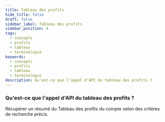 ```yaml
---
title: Tableau des profits
hide_title: false
draft: false
sidebar_label: Tableau des profits
sidebar_position: 4
tags:
  - concepts
  - profits
  - tableau
  - terminologie
keywords:
  - concepts
  - profits
  - tableau
  - terminologie
description: Qu'est-ce que l'appel d'API du tableau des profits ?
---
```


### Qu'est-ce que l'appel d'API du tableau des profits ?

Récupérer un résumé du Tableau des profits du compte selon des critères de recherche précis.
